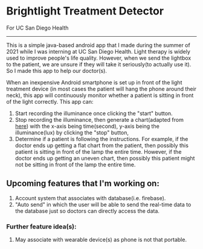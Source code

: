 # Brightlight Treatment Detector
For UC San Diego Health
***
This is a simple java-based android app that I made during the summer of 2021 while I was interning at UC San Diego Health. Light therapy is widely used to improve people's life quality. However, when we send the lightbox to the patient, we are unsure if they will take it seriously(to actually use it). So I made this app to help our doctor(s).

When an inexpensive Android smartphone is set up in front of the light treatment device (in most cases the patient will hang the phone around their neck), this app will continuously monitor whether a patient is sitting in front of the light correctly.
This app can:
1. Start recording the illuminance once clicking the "start" button.
2. Stop recording the illuminance, then generate a chart(adapted from [here](https://github.com/PhilJay/MPAndroidChart "Mikephil Android chart")) with the x-axis being time(second), y-axis being the illuminance(lux) by clicking the "stop" button,
3. Determine if a patient is following the instructions. For example, if the doctor ends up getting a flat chart from the patient, then possibly this patient is sitting in front of the lamp the entire time. However, if the doctor ends up getting an uneven chart, then possibly this patient might not be sitting in front of the lamp the entire time.

## Upcoming features that I'm working on:
1. Account system that associates with database(i.e. firebase).
2. "Auto send" in which the user will be able to send the real-time data to the database just so doctors can directly access the data.

### Further feature idea(s):
1. May associate with wearable device(s) as phone is not that portable.
